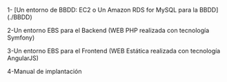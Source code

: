 

1- [Un entorno de BBDD: EC2 o Un Amazon RDS for MySQL para la BBDD] (./BBDD)

2-Un entorno EBS para el Backend (WEB PHP realizada con tecnología Symfony)

3-Un entorno EBS para el Frontend (WEB Estática realizada con tecnología AngularJS)

4-Manual de implantación

